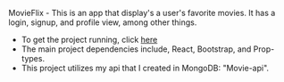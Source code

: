 MovieFlix - This is an app that display's a user's favorite movies. It has a login, signup, and profile view, among other things. 
- To get the project running, click [here](https://my-flix20.netlify.app/login) 
- The main project dependencies include, React, Bootstrap, and Prop-types.
- This project utilizes my api that I created in MongoDB: "Movie-api".